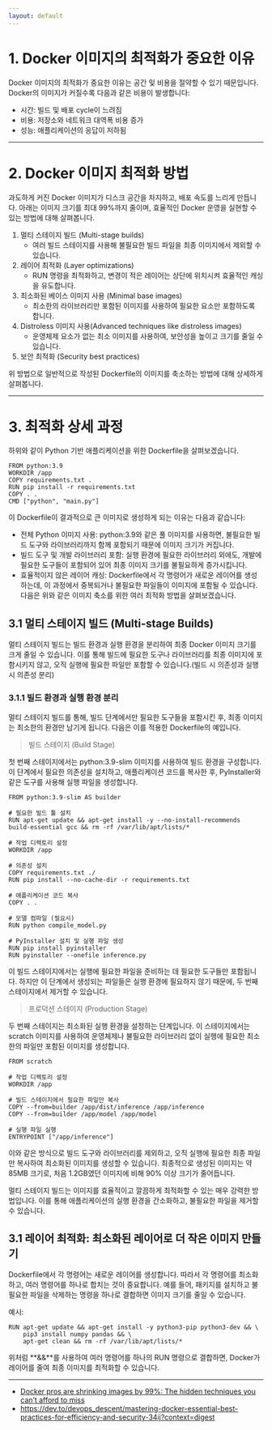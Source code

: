 ```yaml
---
layout: default
---
```

# 1. Docker 이미지의 최적화가 중요한 이유
Docker 이미지의 최적화가 중요한 이유는 공간 및 비용을 절약할 수 있기 때문입니다. Docker의 이미지가 커질수록 다음과 같은 비용이 발생합니다:

* 시간: 빌드 및 배포 cycle이 느려짐
* 비용: 저장소와 네트워크 대역폭 비용 증가
* 성능: 애플리케이션의 응답이 저하됨

***
# 2. Docker 이미지 최적화 방법
과도하게 커진 Docker 이미지가 디스크 공간을 차지하고, 배포 속도를 느리게 만듭니다. 아래는 이미지 크기를 최대 99%까지 줄이며, 효율적인 Docker 운영을 실현할 수 있는 방법에 대해 살펴봅니다.

1. 멀티 스테이지 빌드 (Multi-stage builds)
    * 여러 빌드 스테이지를 사용해 불필요한 빌드 파일을 최종 이미지에서 제외할 수 있습니다.
2. 레이어 최적화 (Layer optimizations)
    * RUN 명령을 최적화하고, 변경이 적은 레이어는 상단에 위치시켜 효율적인 캐싱을 유도합니다.
3. 최소화된 베이스 이미지 사용 (Minimal base images)
    * 최소한의 라이브러리만 포함된 이미지를 사용하여 필요한 요소만 포함하도록 합니다.
4. Distroless 이미지 사용(Advanced techniques like distroless images)
    *  운영체제 요소가 없는 최소 이미지를 사용하여, 보안성을 높이고 크기를 줄일 수 있습니다.
5. 보안 최적화 (Security best practices)

위 방법으로 일반적으로 작성된 Dockerfile의 이미지를 축소하는 방법에 대해 상세하게 살펴봅니다.

***
# 3. 최적화 상세 과정
하위와 같이 Python 기반 애플리케이션을 위한 Dockerfile을 살펴보겠습니다.
```
FROM python:3.9
WORKDIR /app
COPY requirements.txt .
RUN pip install -r requirements.txt
COPY . .
CMD ["python", "main.py"]
```
이 Dockerfile이 결과적으로 큰 이미지로 생성하게 되는 이유는 다음과 같습니다:

* 전체 Python 이미지 사용: python:3.9와 같은 풀 이미지를 사용하면, 불필요한 빌드 도구와 라이브러리까지 함께 포함되기 때문에 이미지 크기가 커집니다.
* 빌드 도구 및 개발 라이브러리 포함: 실행 환경에 필요한 라이브러리 외에도, 개발에 필요한 도구들이 포함되어 있어 최종 이미지 크기를 불필요하게 증가시킵니다.
* 효율적이지 않은 레이어 캐싱: Dockerfile에서 각 명령어가 새로운 레이어를 생성하는데, 이 과정에서 중복되거나 불필요한 파일들이 이미지에 포함될 수 있습니다.
다음은 위와 같은 이미지 축소를 위한 여러 최적화 방법을 살펴보겠습니다.
## 3.1 멀티 스테이지 빌드 (Multi-stage Builds)
멀티 스테이지 빌드는 빌드 환경과 실행 환경을 분리하여 최종 Docker 이미지 크기를 크게 줄일 수 있습니다. 이를 통해 빌드에 필요한 도구나 라이브러리를 최종 이미지에 포함시키지 않고, 오직 실행에 필요한 파일만 포함할 수 있습니다.(빌드 시 의존성과 실행 시 의존성 분리)
### 3.1.1 빌드 환경과 실행 환경 분리
멀티 스테이지 빌드를 통해, 빌드 단계에서만 필요한 도구들을 포함시킨 후, 최종 이미지는 최소한의 환경만 남기게 됩니다. 다음은 이를 적용한 Dockerfile의 예입니다.

> 빌드 스테이지 (Build Stage)

첫 번째 스테이지에서는 python:3.9-slim 이미지를 사용하여 빌드 환경을 구성합니다. 이 단계에서 필요한 의존성을 설치하고, 애플리케이션 코드를 복사한 후, PyInstaller와 같은 도구를 사용해 실행 파일을 생성합니다.
```
FROM python:3.9-slim AS builder

# 필요한 빌드 툴 설치
RUN apt-get update && apt-get install -y --no-install-recommends build-essential gcc && rm -rf /var/lib/apt/lists/*

# 작업 디렉토리 설정
WORKDIR /app

# 의존성 설치
COPY requirements.txt ./
RUN pip install --no-cache-dir -r requirements.txt

# 애플리케이션 코드 복사
COPY . .

# 모델 컴파일 (필요시)
RUN python compile_model.py

# PyInstaller 설치 및 실행 파일 생성
RUN pip install pyinstaller
RUN pyinstaller --onefile inference.py

```
이 빌드 스테이지에서는 실행에 필요한 파일을 준비하는 데 필요한 도구들만 포함됩니다. 하지만 이 단계에서 생성되는 파일들은 실행 환경에 필요하지 않기 때문에, 두 번째 스테이지에서 제거할 수 있습니다.

> 프로덕션 스테이지 (Production Stage)

두 번째 스테이지는 최소화된 실행 환경을 설정하는 단계입니다. 이 스테이지에서는 scratch 이미지를 사용하여 운영체제나 불필요한 라이브러리 없이 실행에 필요한 최소한의 파일만 포함된 이미지를 생성합니다.
```
FROM scratch

# 작업 디렉토리 설정
WORKDIR /app

# 빌드 스테이지에서 필요한 파일만 복사
COPY --from=builder /app/dist/inference /app/inference
COPY --from=builder /app/model /app/model

# 실행 파일 실행
ENTRYPOINT ["/app/inference"]
```
이와 같은 방식으로 빌드 도구와 라이브러리를 제외하고, 오직 실행에 필요한 최종 파일만 복사하여 최소화된 이미지를 생성할 수 있습니다. 최종적으로 생성된 이미지는 약 85MB 크기로, 처음 1.2GB였던 이미지에 비해 90% 이상 크기가 줄어듭니다.

멀티 스테이지 빌드는 이미지를 효율적이고 깔끔하게 최적화할 수 있는 매우 강력한 방법입니다. 이를 통해 애플리케이션의 실행 환경을 간소화하고, 불필요한 파일을 제거할 수 있습니다.

## 3.1 레이어 최적화: 최소화된 레이어로 더 작은 이미지 만들기
Dockerfile에서 각 명령어는 새로운 레이어를 생성합니다. 따라서 각 명령어를 최소화하고, 여러 명령어를 하나로 합치는 것이 중요합니다. 예를 들어, 패키지를 설치하고 불필요한 파일을 삭제하는 명령을 하나로 결합하면 이미지 크기를 줄일 수 있습니다.

예시:
```
RUN apt-get update && apt-get install -y python3-pip python3-dev && \
    pip3 install numpy pandas && \
    apt-get clean && rm -rf /var/lib/apt/lists/*

```
위처럼 **&&**를 사용하여 여러 명령어를 하나의 RUN 명령으로 결합하면, Docker가 레이어를 줄여 최종 이미지를 최적화할 수 있습니다.
***

* [Docker pros are shrinking images by 99%: The hidden techniques you can’t afford to miss](https://aws.plainenglish.io/docker-pros-are-shrinking-images-by-99-the-hidden-techniques-you-cant-afford-to-miss-a70ee26b4cbf)
* https://dev.to/devops_descent/mastering-docker-essential-best-practices-for-efficiency-and-security-34ij?context=digest
